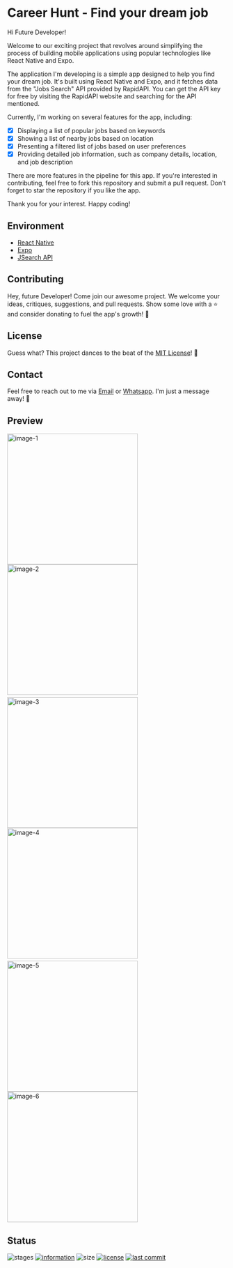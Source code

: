 # Career Hunt - Find your dream job

Hi Future Developer!

Welcome to our exciting project that revolves around simplifying the process of building mobile applications using popular technologies like React Native and Expo.

The application I'm developing is a simple app designed to help you find your dream job. It's built using React Native and Expo, and it fetches data from the "Jobs Search" API provided by RapidAPI. You can get the API key for free by visiting the RapidAPI website and searching for the API mentioned.

Currently, I'm working on several features for the app, including:
- [x] Displaying a list of popular jobs based on keywords
- [x] Showing a list of nearby jobs based on location
- [x] Presenting a filtered list of jobs based on user preferences
- [x] Providing detailed job information, such as company details, location, and job description

There are more features in the pipeline for this app. If you're interested in contributing, feel free to fork this repository and submit a pull request. Don't forget to star the repository if you like the app.

Thank you for your interest. Happy coding!

## Environment

- [React Native](https://reactnative.dev/)
- [Expo](https://expo.dev/)
- [JSearch API](https://jsearch.io/api)

## Contributing

Hey, future Developer! Come join our awesome project. We welcome your ideas, critiques, suggestions, and pull requests. Show some love with a ⭐ and consider donating to fuel the app's growth! 🚀

## License

Guess what? This project dances to the beat of the [MIT License](https://github.com/novaardiansyah/CareerHunt/blob/main/LICENSE)! 🎉

## Contact

Feel free to reach out to me via [Email](mailto:novaardiansyah78@gmail.com) or [Whatsapp](https://wa.me/6289506668480?text=Hi%20Nova,%20I%20have%20a%20question%20about%20Career%20Hunt). I'm just a message away! 📩

## Preview

<div style="margin-bottom: 5px">
  <img src="assets/images/demo/1.png" alt="image-1" style="width: 300px; margin-right: 10px" />
  <img src="assets/images/demo/2.png" alt="image-2" style="width: 300px;" />
</div>

<div style="margin-bottom: 5px">
  <img src="assets/images/demo/3.png" alt="image-3" style="width: 300px; margin-right: 10px" />
  <img src="assets/images/demo/4.png" alt="image-4" style="width: 300px;" />
</div>

<div style="margin-bottom: 5px">
  <img src="assets/images/demo/5.png" alt="image-5" style="width: 300px; margin-right: 10px" />
  <img src="assets/images/demo/6.png" alt="image-6" style="width: 300px;" />
</div>


## Status 

![stages](https://img.shields.io/badge/stages-production-informational)
[![information](https://img.shields.io/badge/information-references-informational)](https://github.com/novaardiansyah/CareerHunt/blob/main/references.json)
![size](https://img.shields.io/github/repo-size/novaardiansyah/CareerHunt?label=size&color=informational)
[![license](https://img.shields.io/badge/license-MIT-blue.svg)](https://github.com/novaardiansyah/CareerHunt/blob/main/LICENSE)
[![last commit](https://img.shields.io/github/last-commit/novaardiansyah/CareerHunt?label=last%20commit&color=informational)](https://github.com/novaardiansyah/CareerHunt/commits/main)
